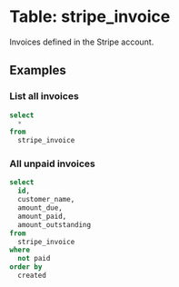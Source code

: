 # Table: stripe_invoice

Invoices defined in the Stripe account.

## Examples

### List all invoices

```sql
select
  *
from
  stripe_invoice
```

### All unpaid invoices

```sql
select
  id,
  customer_name,
  amount_due,
  amount_paid,
  amount_outstanding
from
  stripe_invoice
where
  not paid
order by
  created
```
